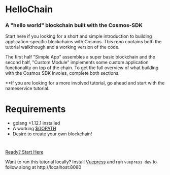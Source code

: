 # HelloChain

### A "hello world" blockchain built with the Cosmos-SDK

Start here if you looking for a short and simple introduction to building application-specific blockchains with Cosmos. This repo contains both the tutorial walkthough and a working version of the code.

The first half "Simple App" assembles a super basic blockchain and the second half, "Custom Module" implements some custom application functionality on top of the chain. To get the full overview of what building with the Cosmos SDK involes, complete both sections.

\*\*If you are looking for a more involved tutorial, go ahead and start with the nameservice tutorial.

# Requirements

- golang >1.12.1 installed
- A working [\$GOPATH](https://github.com/golang/go/wiki/SettingGOPATH)
- Desire to create your own blockchain!

#

[Ready? Start Here](./tutorial/intro.md)

Want to run this tutorial locally? Install [Vuepress](https://vuepress.vuejs.org/) and run `vuepress dev` to follow along at http://localhost:8080
